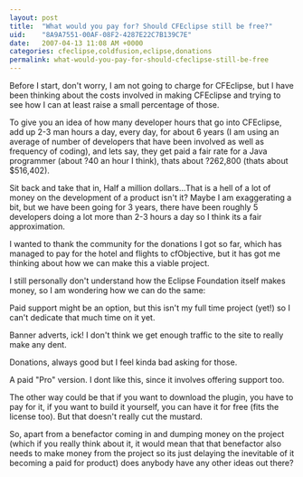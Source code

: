 ```yaml
---
layout: post
title:  "What would you pay for? Should CFEclipse still be free?"
uid:	"8A9A7551-00AF-08F2-4287E22C7B139C7E"
date:   2007-04-13 11:08 AM +0000
categories: cfeclipse,coldfusion,eclipse,donations
permalink: what-would-you-pay-for-should-cfeclipse-still-be-free
---
```

Before I start, don't worry, I am not going to charge for CFEclipse, but I have been thinking about the costs involved in making CFEclipse and trying to see how I can at least raise a small percentage of those. 

To give you an idea of how many developer hours that go into CFEclipse, add up 2-3 man hours a day, every day, for about 6 years (I am using an average of number of developers that have been involved as well as frequency of coding), and lets say, they get paid a fair rate for a Java programmer (about ?40 an hour I think), thats about ?262,800 (thats about $516,402). 

Sit back and take that in, Half a million dollars...That is a hell of a lot of money on the development of a product isn't it? Maybe I am exaggerating a bit, but we have been going for 3 years, there have been roughly 5 developers doing a lot more than 2-3 hours a day so I think its a fair approximation.

I wanted to thank the community for the donations I got so far, which has managed to pay for the hotel and flights to cfObjective, but it has got me thinking about how we can make this a viable project. 

I still personally don't understand how the Eclipse Foundation itself makes money, so I am wondering how we can do the same:

Paid support might be an option, but this isn't my full time project (yet!) so I can't dedicate that much time on it yet.

Banner adverts, ick! I don't think we get enough traffic to the site to really make any dent.

Donations, always good but I feel kinda bad asking for those.

A paid "Pro" version.  I dont like this, since it involves  offering support too. 

The other way could be that if you want to download the plugin, you have to pay for it, if you want to build it yourself, you can have it for free (fits the license too). But that doesn't really cut the mustard.

So, apart from a benefactor coming in and dumping money on the project (which if you really think about it, it would mean that that benefactor also needs to make money from the project so its just delaying the inevitable of it becoming a paid for product) does anybody have any other ideas out there?